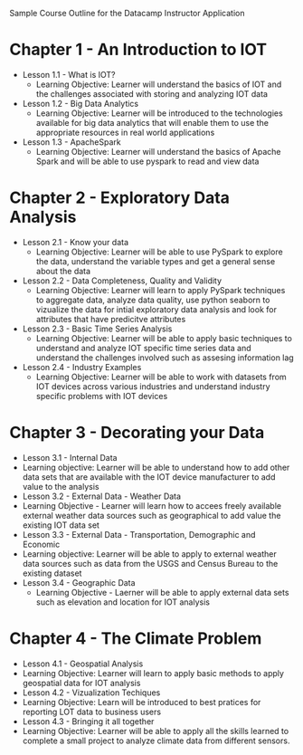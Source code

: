 Sample Course Outline for the Datacamp Instructor Application

# Chapter 1 - An Introduction to IOT

* Lesson 1.1 - What is IOT?
  * Learning Objective: Learner will understand the basics of IOT and the challenges associated with storing and analyzing IOT data
* Lesson 1.2 - Big Data Analytics 
  * Learning Objective: Learner will be introduced to the technologies available for big data analytics that will enable them to use the appropriate resources in real world applications
* Lesson 1.3 - ApacheSpark
  * Learning Objective: Learner will understand the basics of Apache Spark and will be able to use pyspark to read and view data
 
# Chapter 2 - Exploratory Data Analysis

* Lesson 2.1 - Know your data
  * Learning Objective: Learner will be able to use PySpark to explore the data, understand the variable types and get a general sense about the data
* Lesson 2.2 - Data Completeness, Quality and Validity
  * Learning Objective: Learner will learn to apply PySpark techniques to aggregate data, analyze data quality, use python seaborn to vizualize the data for intial exploratory data analysis and look for attributes that have predicitve attributes
* Lesson 2.3 - Basic Time Series Analysis
  * Learning Objective: Learner will be able to apply basic techniques to understand and analyze IOT specific time series data and understand the challenges involved such as assesing information lag
* Lesson 2.4 - Industry Examples
  * Learning Objective: Learner will be able to work with datasets from IOT devices across various industries and understand industry specific problems with IOT devices

# Chapter 3 - Decorating your Data 

* Lesson 3.1 - Internal Data
 * Learning objective: Learner will be able to understand how to add other data sets that are available with the IOT device manufacturer to add value to the analysis
* Lesson 3.2 - External Data - Weather Data
 * Learning Objective - Learner will learn how to accees freely available external weather data sources such as geographical to add value the existing IOT data set
* Lesson 3.3 - External Data - Transportation, Demographic and Economic 
 * Learning objective: Learner will be able to apply to external weather data sources such as data from the USGS and Census Bureau to the existing dataset
* Lesson 3.4 - Geographic Data
  * Learning Objective - Laerner will be able to apply external data sets such as elevation and location for IOT analysis

# Chapter 4 - The Climate Problem

* Lesson 4.1 - Geospatial Analysis
 * Learning Objective: Learner will learn to apply basic methods to apply geospatial data for IOT analysis
* Lesson 4.2 - Vizualization Techiques
 * Learning Objective: Learn will be introduced to best pratices for reporting LOT data to business users 
* Lesson 4.3 - Bringing it all together
 * Learning Objective: Learner will be able to apply all the skills learned to complete a small project to analyze climate data from different sensors. 
